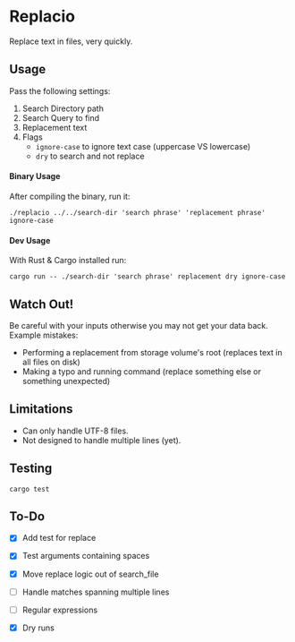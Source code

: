 # Replacio

Replace text in files, very quickly.


## Usage

Pass the following settings:

1. Search Directory path
2. Search Query to find
3. Replacement text
4. Flags
    - `ignore-case` to ignore text case (uppercase VS lowercase)
    - `dry` to search and not replace

#### Binary Usage

After compiling the binary, run it:

```shell
./replacio ../../search-dir 'search phrase' 'replacement phrase' ignore-case
```

#### Dev Usage

With Rust & Cargo installed run:

```shell
cargo run -- ./search-dir 'search phrase' replacement dry ignore-case
```


## Watch Out!

Be careful with your inputs otherwise you may not get your data back. Example mistakes:

- Performing a replacement from storage volume's root (replaces text in all files on disk)
- Making a typo and running command (replace something else or something unexpected)


## Limitations

- Can only handle UTF-8 files.
- Not designed to handle multiple lines (yet).


## Testing

```shell
cargo test
```


## To-Do

- [x] Add test for replace
- [x] Test arguments containing spaces
- [x] Move replace logic out of search_file
- [ ] Handle matches spanning multiple lines
- [ ] Regular expressions
- [x] Dry runs

